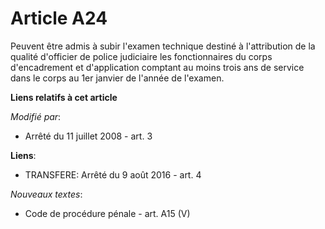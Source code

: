 # Article A24

Peuvent être admis à subir l'examen technique destiné à l'attribution de la qualité d'officier de police judiciaire les
fonctionnaires du corps d'encadrement et d'application comptant au moins trois ans de service dans le corps au 1er janvier de
l'année de l'examen.

**Liens relatifs à cet article**

_Modifié par_:

  - Arrêté du 11 juillet 2008 - art. 3

**Liens**:

  - TRANSFERE: Arrêté du 9 août 2016 - art. 4

_Nouveaux textes_:

  - Code de procédure pénale - art. A15 (V)
